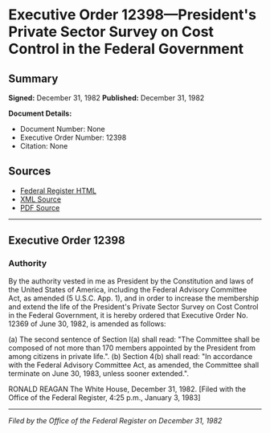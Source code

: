 # Executive Order 12398—President's Private Sector Survey on Cost Control in the Federal Government

## Summary

**Signed:** December 31, 1982
**Published:** December 31, 1982

**Document Details:**
- Document Number: None
- Executive Order Number: 12398
- Citation: None

## Sources
- [Federal Register HTML](https://www.presidency.ucsb.edu/documents/executive-order-12398-presidents-private-sector-survey-cost-control-the-federal-government)
- [XML Source](None)
- [PDF Source](None)

---

## Executive Order 12398

### Authority

By the authority vested in me as President by the Constitution and laws of the United States of America, including the Federal Advisory Committee Act, as amended (5 U.S.C. App. 1), and in order to increase the membership and extend the life of the President's Private Sector Survey on Cost Control in the Federal Government, it is hereby ordered that Executive Order No. 12369 of June 30, 1982, is amended as follows:

(a) The second sentence of Section l(a) shall read: "The Committee shall be composed of not more than 170 members appointed by the President from among citizens in private life.".
(b) Section 4(b) shall read: "In accordance with the Federal Advisory Committee Act, as amended, the Committee shall terminate on June 30, 1983, unless sooner extended.".

RONALD REAGAN
The White House,
December 31, 1982.
[Filed with the Office of the Federal Register, 4:25 p.m., January 3, 1983]

---

*Filed by the Office of the Federal Register on December 31, 1982*
